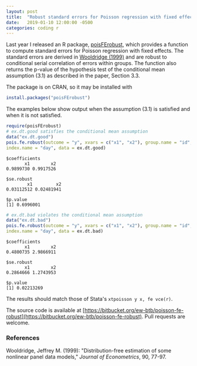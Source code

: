 ```yaml
---
layout: post
title:  "Robust standard errors for Poisson regression with fixed effects"
date:   2019-01-10 12:00:00 -0500
categories: coding r
---
```

<link rel="stylesheet" href="/assets/css/prism.css">
<script type="text/javascript" src="/assets/js/prism.js"></script>

Last year I released an R package, [poisFErobust](https://cran.r-project.org/package=poisFErobust), which provides a function to compute standard errors for Poisson regression with fixed effects.
The standard errors are derived in [Wooldridge (1999)](https://doi.org/10.1016/S0304-4076%2898%2900033-5) and are robust to conditional serial correlation of errors within groups.
The function also returns the p-value of the hypothesis test of the conditional mean assumption (3.1) as described in the paper, Section 3.3.

The package is on CRAN, so it may be installed with
```r
install.packages("poisFErobust")
```

The examples below show output when the assumption (3.1) is satisfied and when it is not satisfied.
```r
require(poisFErobust)
# ex.dt.good satisfies the conditional mean assumption
data("ex.dt.good")
pois.fe.robust(outcome = "y", xvars = c("x1", "x2"), group.name = "id",
index.name = "day", data = ex.dt.good)
```

```
$coefficients
       x1        x2
0.9899730 0.9917526

$se.robust
        x1         x2
0.03112512 0.02481941

$p.value
[1] 0.6996001
```
```r
# ex.dt.bad violates the conditional mean assumption
data("ex.dt.bad")
pois.fe.robust(outcome = "y", xvars = c("x1", "x2"), group.name = "id",
index.name = "day", data = ex.dt.bad)
```
```
$coefficients
       x1        x2
0.4800735 2.9866911

$se.robust
       x1        x2
0.2864666 1.2743953

$p.value
[1] 0.02213269
```

The results should match those of Stata's `xtpoisson y x, fe vce(r)`.

The source code is available at [https://bitbucket.org/ew-btb/poisson-fe-robust](https://bitbucket.org/ew-btb/poisson-fe-robust).
Pull requests are welcome.

### References
Wooldridge, Jeffrey M. (1999): "Distribution-free estimation of some nonlinear panel data models," *Journal of Econometrics*, 90, 77-97.
